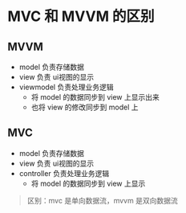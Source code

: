 # MVC 和 MVVM 的区别
## MVVM
- model 负责存储数据
- view 负责 ui视图的显示
- viewmodel 负责处理业务逻辑
  + 将 model 的数据同步到 view 上显示出来
  + 也将 view 的修改同步到 model 上

## MVC
- model 负责存储数据
- view 负责 ui视图的显示
- controller 负责处理业务逻辑
  + 将 model 的数据同步到 view 上显示

> 区别：mvc 是单向数据流，mvvm 是双向数据流
